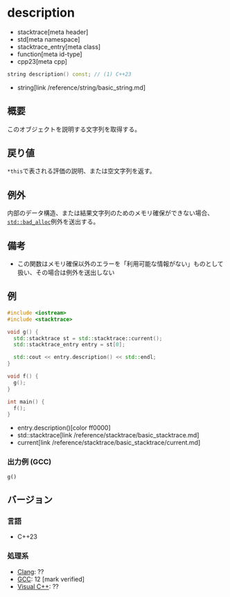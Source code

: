 # description
* stacktrace[meta header]
* std[meta namespace]
* stacktrace_entry[meta class]
* function[meta id-type]
* cpp23[meta cpp]

```cpp
string description() const; // (1) C++23
```
* string[link /reference/string/basic_string.md]

## 概要
このオブジェクトを説明する文字列を取得する。


## 戻り値
`*this`で表される評価の説明、または空文字列を返す。


## 例外
内部のデータ構造、または結果文字列のためのメモリ確保ができない場合、[`std::bad_alloc`](/reference/new/bad_alloc.md)例外を送出する。


## 備考
- この関数はメモリ確保以外のエラーを「利用可能な情報がない」ものとして扱い、その場合は例外を送出しない


## 例
```cpp example
#include <iostream>
#include <stacktrace>

void g() {
  std::stacktrace st = std::stacktrace::current();
  std::stacktrace_entry entry = st[0];

  std::cout << entry.description() << std::endl;
}

void f() {
  g();
}

int main() {
  f();
}
```
* entry.description()[color ff0000]
* std::stacktrace[link /reference/stacktrace/basic_stacktrace.md]
* current[link /reference/stacktrace/basic_stacktrace/current.md]

### 出力例 (GCC)
```
g()
```


## バージョン
### 言語
- C++23

### 処理系
- [Clang](/implementation.md#clang): ??
- [GCC](/implementation.md#gcc): 12 [mark verified]
- [Visual C++](/implementation.md#visual_cpp): ??

